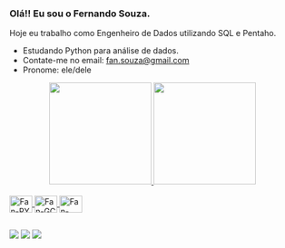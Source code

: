 ### Olá!! Eu sou o Fernando Souza.
 Hoje eu trabalho como Engenheiro de Dados utilizando SQL e Pentaho.
- Estudando Python para análise de dados.
- Contate-me no email: fan.souza@gmail.com
- Pronome: ele/dele



<div align="center">
  <a href="https://github.com/fansouza">
  <img height="180em" src="https://github-readme-stats.vercel.app/api?username=fansouza&show_icons=true&theme=dark&include_all_commits=true&count_private=true"/>
  <img height="180em" src="https://github-readme-stats.vercel.app/api/top-langs/?username=fansouza&layout=compact&langs_count=7&theme=dark"/>
</div>
<div style="display: inline_block"><br>
  <img align="center" alt="Fan-PY" height="30" width="40" src="https://cdn.jsdelivr.net/gh/devicons/devicon/icons/python/python-original.svg" />
  <img align="center" alt="Fan-GC" height="30" width="40" src="https://cdn.jsdelivr.net/gh/devicons/devicon/icons/googlecloud/googlecloud-original.svg" />   <img align="center" alt="Fan-MSSQL" height="30" width="40" src="https://cdn.jsdelivr.net/gh/devicons/devicon/icons/microsoftsqlserver/microsoftsqlserver-plain-wordmark.svg" />            
</div>
 
  ##
  
<div> 
   
  <a href = "mailto:fansouza@gmail.com"><img src="https://img.shields.io/badge/-Gmail-%23333?style=for-the-badge&logo=gmail&logoColor=white" target="_blank"></a>
  <a href="https://www.linkedin.com/in/https://www.linkedin.com/in/fernando-souza-868b5a2a/" target="_blank"><img src="https://img.shields.io/badge/-LinkedIn-%230077B5?style=for-the-badge&logo=linkedin&logoColor=white" target="_blank"></a>
  <a href="https://instagram.com/fansouza" target="_blank"><img src="https://img.shields.io/badge/-Instagram-%23E4405F?style=for-the-badge&logo=instagram&logoColor=white" target="_blank"></a>
 
</div>
